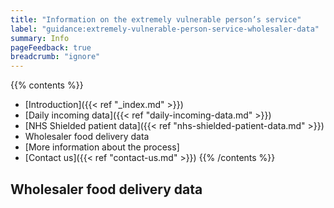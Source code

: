 ```yaml
---
title: "Information on the extremely vulnerable person’s service"
label: "guidance:extremely-vulnerable-person-service-wholesaler-data"
summary: Info
pageFeedback: true
breadcrumb: "ignore"
---
```


{{% contents %}}
- [Introduction]({{< ref "_index.md" >}})
- [Daily incoming data]({{< ref "daily-incoming-data.md" >}})
- [NHS Shielded patient data]({{< ref "nhs-shielded-patient-data.md" >}})
- Wholesaler food delivery data
- [More information about the process]
- [Contact us]({{< ref "contact-us.md" >}})
{{% /contents %}}

## Wholesaler food delivery data